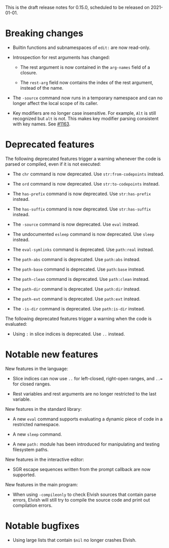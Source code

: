 This is the draft release notes for 0.15.0, scheduled to be released on
2021-01-01.

# Breaking changes

-   Builtin functions and subnamespaces of `edit:` are now read-only.

-   Introspection for rest arguments has changed:

    -   The rest argument is now contained in the `arg-names` field of a
        closure.

    -   The `rest-arg` field now contains the index of the rest argument,
        instead of the name.

-   The `-source` command now runs in a temporary namespace and can no longer
    affect the local scope of its caller.

-   Key modifiers are no longer case insensitive. For example, `Alt` is still
    recognized but `alt` is not. This makes key modifier parsing consistent with
    key names. See [#1163](https://b.elv.sh/1163).

# Deprecated features

The following deprecated features trigger a warning whenever the code is parsed
or compiled, even if it is not executed:

-   The `chr` command is now deprecated. Use `str:from-codepoints` instead.

-   The `ord` command is now deprecated. Use `str:to-codepoints` instead.

-   The `has-prefix` command is now deprecated. Use `str:has-prefix` instead.

-   The `has-suffix` command is now deprecated. Use `str:has-suffix` instead.

-   The `-source` command is now deprecated. Use `eval` instead.

-   The undocumented `esleep` command is now deprecated. Use `sleep` instead.

-   The `eval-symlinks` command is deprecated. Use `path:real` instead.

-   The `path-abs` command is deprecated. Use `path:abs` instead.

-   The `path-base` command is deprecated. Use `path:base` instead.

-   The `path-clean` command is deprecated. Use `path:clean` instead.

-   The `path-dir` command is deprecated. Use `path:dir` instead.

-   The `path-ext` command is deprecated. Use `path:ext` instead.

-   The `-is-dir` command is deprecated. Use `path:is-dir` instead.

The following deprecated features trigger a warning when the code is evaluated:

-   Using `:` in slice indices is deprecated. Use `..` instead.

# Notable new features

New features in the language:

-   Slice indices can now use `..` for left-closed, right-open ranges, and `..=`
    for closed ranges.

-   Rest variables and rest arguments are no longer restricted to the last
    variable.

New features in the standard library:

-   A new `eval` command supports evaluating a dynamic piece of code in a
    restricted namespace.

-   A new `sleep` command.

-   A new `path:` module has been introduced for manipulating and testing
    filesystem paths.

New features in the interactive editor:

-   SGR escape sequences written from the prompt callback are now supported.

New features in the main program:

-   When using `-compileonly` to check Elvish sources that contain parse errors,
    Elvish will still try to compile the source code and print out compilation
    errors.

# Notable bugfixes

-   Using large lists that contain `$nil` no longer crashes Elvish.
